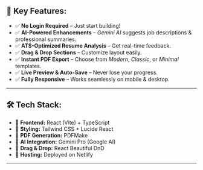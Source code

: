 
## 🌟 Key Features:
- ✅ **No Login Required** – Just start building!
- ✅ **AI-Powered Enhancements** – *Gemini AI* suggests job descriptions & professional summaries.
- ✅ **ATS-Optimized Resume Analysis** – Get real-time feedback.
- ✅ **Drag & Drop Sections** – Customize layout easily.
- ✅ **Instant PDF Export** – Choose from *Modern*, *Classic*, or *Minimal* templates.
- ✅ **Live Preview & Auto-Save** – Never lose your progress.
- ✅ **Fully Responsive** – Works seamlessly on mobile & desktop.

---

## 🛠 Tech Stack:
- 🔹 **Frontend:** React (Vite) + TypeScript
- 🔹 **Styling:** Tailwind CSS + Lucide React
- 🔹 **PDF Generation:** PDFMake
- 🔹 **AI Integration:** Gemini Pro (Google AI)
- 🔹 **Drag & Drop:** React Beautiful DnD
- 🔹 **Hosting:** Deployed on Netlify

---

